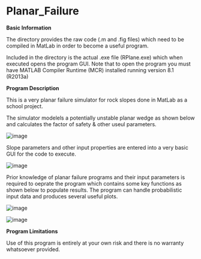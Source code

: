 # Planar_Failure

**Basic Information**

The directory provides the raw code (.m and .fig files) which need to be compiled in MatLab in order to become a useful program.

Included in the directory is the actual .exe file (RPlane.exe) which when executed opens the program GUI. 
Note that to open the program you must have MATLAB Compiler Runtime (MCR) installed running version 8.1 (R2013a)



**Program Description**

This is a very planar failure simulator for rock slopes done in MatLab as a school project. 

The simulator modelels a potentially unstable planar wedge as shown below and calculates the factor of safety & other useul parameters.

![image](https://github.com/akatragjini/Planar_Failure/assets/51655773/c71da36a-458e-4c95-bcfb-8f26b431a9ec)

Slope parameters and other input properties are entered into a very basic GUI for the code to execute. 

![image](https://github.com/akatragjini/Planar_Failure/assets/51655773/f88b1cb9-2d0b-4e31-9b54-7e09bb2254e2)

Prior knowledge of planar failure programs and their input parameters is required to oeprate the program which contains some key functions as shown below to populate results.
The program can handle probabilistic input data and produces several useful plots.

![image](https://github.com/akatragjini/Planar_Failure/assets/51655773/822049be-de91-4ba2-9cf3-72ad04c22bf5)

![image](https://github.com/akatragjini/Planar_Failure/assets/51655773/2fab705e-2303-401a-902d-27948ae812b7)


**Program Limitations**

Use of this program is entirely at your own risk and there is no warranty whatsoever provided.

